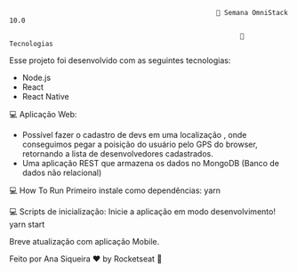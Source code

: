                                                         🚀 Semana OmniStack 10.0

                                                              🚀 Tecnologias
Esse projeto foi desenvolvido com as seguintes tecnologias:

- Node.js
- React
- React Native


💻 Aplicação Web:
- Possível fazer o cadastro de devs em uma localização , onde conseguimos pegar a poisição do usuário pelo GPS do browser, retornando a lista de desenvolvedores cadastrados. 
- Uma aplicação REST que armazena os dados no MongoDB (Banco de dados não relacional)

💻 How To Run
Primeiro instale como dependências:
yarn

💻 Scripts de inicialização:
Inicie a aplicação em modo desenvolvimento!
yarn start

Breve atualização com aplicação Mobile. 

Feito por  Ana Siqueira ♥ by Rocketseat 👋
